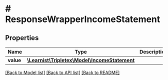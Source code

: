 # # ResponseWrapperIncomeStatement

## Properties

Name | Type | Description | Notes
------------ | ------------- | ------------- | -------------
**value** | [**\Learnist\Tripletex\Model\IncomeStatement**](IncomeStatement.md) |  | [optional]

[[Back to Model list]](../../README.md#models) [[Back to API list]](../../README.md#endpoints) [[Back to README]](../../README.md)
